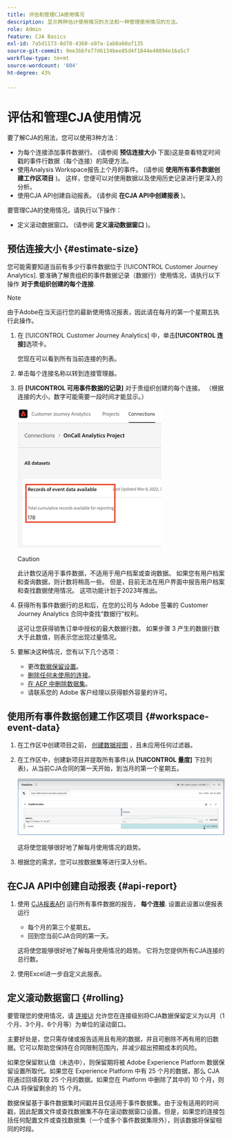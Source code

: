 ```yaml
---
title: 评估和管理CJA使用情况
description: 显示两种估计使用情况的方法和一种管理使用情况的方法。
role: Admin
feature: CJA Basics
exl-id: 7a5d1173-8d78-4360-a97a-1ab0a60af135
source-git-commit: 9ee3bbfe77d6134bee85d4f1844e40894e16a5c7
workflow-type: tm+mt
source-wordcount: '804'
ht-degree: 43%

---
```


# 评估和管理CJA使用情况

要了解CJA的用法，您可以使用3种方法：

* 为每个连接添加事件数据行。 (请参阅 **预估连接大小** 下面)这是查看特定时间戳的事件行数据（每个连接）的简便方法。
* 使用Analysis Workspace报告上个月的事件。 (请参阅 **使用所有事件数据创建工作区项目** )。 这样，您便可以对使用数据以及使用历史记录进行更深入的分析。
* 使用CJA API创建自动报表。 (请参阅 **在CJA API中创建报表** )。

要管理CJA的使用情况，请执行以下操作：

* 定义滚动数据窗口。 (请参阅 **定义滚动数据窗口** )。

## 预估连接大小 {#estimate-size}

您可能需要知道当前有多少行事件数据位于 [!UICONTROL Customer Journey Analytics]. 要准确了解贵组织的事件数据记录（数据行）使用情况，请执行以下操作 **对于贵组织创建的每个连接**.

>[!NOTE]
>
>由于Adobe在当天运行您的最新使用情况报表，因此请在每月的第一个星期五执行此操作。

1. 在 [!UICONTROL Customer Journey Analytics] 中，单击&#x200B;**[!UICONTROL 连接]**&#x200B;选项卡。

   您现在可以看到所有当前连接的列表。

1. 单击每个连接名称以转到连接管理器。

1. 将 **[!UICONTROL 可用事件数据的记录]** 对于贵组织创建的每个连接。 （根据连接的大小，数字可能需要一段时间才能显示。）

   ![](assets/event-data.png)

   >[!CAUTION]
   >
   >   此计数仅适用于事件数据，不适用于用户档案或查询数据。 如果您有用户档案和查询数据，则计数将稍高一些。 但是，目前无法在用户界面中报告用户档案和查找数据使用情况。 这项功能计划于2023年推出。

1. 获得所有事件数据行的总和后，在您的公司与 Adobe 签署的 Customer Journey Analytics 合同中查找“数据行”权利。

   这可让您获得销售订单中授权的最大数据行数。 如果步骤 3 产生的数据行数大于此数值，则表示您出现过量情况。

1. 要解决这种情况，您有以下几个选项：

   * 更改[数据保留设置](https://experienceleague.adobe.com/docs/analytics-platform/using/cja-connections/manage-connections.html?lang=zh-Hans#set-rolling-window-for-connection-data-retention)。
   * [删除任何未使用的连接](https://experienceleague.adobe.com/docs/analytics-platform/using/cja-overview/cja-faq.html?lang=zh-Hans#implications-of-deleting-data-components)。
   * [在 AEP 中删除数据集](https://experienceleague.adobe.com/docs/analytics-platform/using/cja-overview/cja-faq.html?lang=zh-Hans#implications-of-deleting-data-components)。
   * 请联系您的 Adobe 客户经理以获得额外容量的许可。

## 使用所有事件数据创建工作区项目 {#workspace-event-data}

1. 在工作区中创建项目之前， [创建数据视图](/help/data-views/create-dataview.md) ，且未应用任何过滤器。

1. 在工作区中，创建新项目并提取所有事件(从 **[!UICONTROL 量度]** 下拉列表)，从当前CJA合同的第一天开始，到当月的第一个星期五。

   ![事件](assets/events-usage.png)

   这将使您能够很好地了解每月使用情况的趋势。

1. 根据您的需求，您可以按数据集等进行深入分析。


## 在CJA API中创建自动报表 {#api-report}

1. 使用 [CJA报表API](https://developer.adobe.com/cja-apis/docs/api/#tag/Reporting-API) 运行所有事件数据的报告， **每个连接**. 设置此设置以便报表运行

   * 每个月的第三个星期五。
   * 回到您当前CJA合同的第一天。

   这将使您能够很好地了解每月使用情况的趋势。 它将为您提供所有CJA连接的总行数。

1. 使用Excel进一步自定义此报表。

## 定义滚动数据窗口 {#rolling}

要管理您的使用情况，请 [连接UI](/help/connections/create-connection.md) 允许您在连接级别将CJA数据保留定义为以月（1个月、3个月、6个月等）为单位的滚动窗口。

主要好处是，您只需存储或报告适用且有用的数据，并且可删除不再有用的旧数据。它可以帮助您保持在合同限制范围内，并减少超出预期成本的风险。

如果您保留默认值（未选中），则保留期将被 Adobe Experience Platform 数据保留设置所取代。如果您在 Experience Platform 中有 25 个月的数据，那么 CJA 将通过回填获取 25 个月的数据。如果您在 Platform 中删除了其中的 10 个月，则 CJA 将保留剩余的 15 个月。

数据保留基于事件数据集时间戳并且仅适用于事件数据集。由于没有适用的时间戳，因此配置文件或查找数据集不存在滚动数据窗口设置。但是，如果您的连接包括任何配置文件或查找数据集（一个或多个事件数据集除外），则该数据将保留相同的时段。

